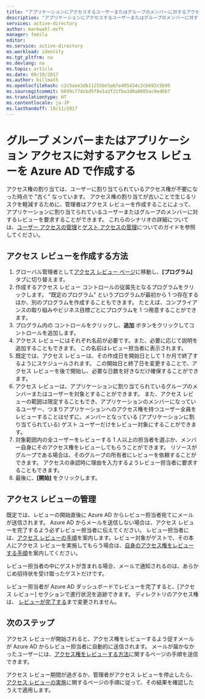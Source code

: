 ```yaml
---
title: "アプリケーションにアクセスするユーザーまたはグループのメンバーに対するアクセス レビューを Azure AD で作成する | Microsoft Docs"
description: "アプリケーションにアクセスするユーザーまたはグループのメンバーに対するアクセス レビューを作成する方法について説明します。"
services: active-directory
author: markwahl-msft
manager: femila
editor: 
ms.service: active-directory
ms.workload: identity
ms.tgt_pltfrm: na
ms.devlang: na
ms.topic: article
ms.date: 09/19/2017
ms.author: billmath
ms.openlocfilehash: c2c5aee3db11255be5a6fe405424c2cbb92c5b95
ms.sourcegitcommit: 6699c77dcbd5f8a1a2f21fba3d0a0005ac9ed6b7
ms.translationtype: HT
ms.contentlocale: ja-JP
ms.lasthandoff: 10/11/2017
---
```

# <a name="create-an-access-review-of-group-members-or-application-access-with-azure-ad"></a>グループ メンバーまたはアプリケーション アクセスに対するアクセス レビューを Azure AD で作成する

アクセス権の割り当ては、ユーザーに割り当てられているアクセス権が不要になった時点で "古く" なっています。  アクセス権の割り当てが古いことで生じるリスクを軽減するために、管理者はアクセス レビューを作成することによって、アプリケーションに割り当てられているユーザーまたはグループのメンバーに対するレビューを要求することができます。 これらのシナリオの詳細については、[ユーザー アクセスの管理](active-directory-azure-ad-controls-manage-user-access-with-access-reviews.md)と[ゲスト アクセスの管理](active-directory-azure-ad-controls-manage-guest-access-with-access-reviews.md)についてのガイドを参照してください。  

## <a name="how-to-create-an-access-review"></a>アクセス レビューを作成する方法


1. グローバル管理者として[アクセス レビュー ページ](https://portal.azure.com/#blade/Microsoft_AAD_ERM/DashboardBlade/)に移動し、**[プログラム]** タブに切り替えます。
2. 作成するアクセス レビュー コントロールの従属先となるプログラムをクリックします。  "既定のプログラム" というプログラムが最初から 1 つ存在するほか、別のプログラムを作成することもできます。  たとえば、コンプライアンスの取り組みやビジネス目標ごとにプログラムを 1 つ用意することができます。
3. プログラム内の コントロールをクリックし、**追加** ボタンをクリックしてコントロールを追加します。
4. アクセス レビューにはそれぞれ名前が必要です。また、必要に応じて説明を追加することもできます。  この名前はレビュー担当者に表示されます。  
5. 既定では、アクセス レビューは、その作成日を開始日として 1 か月で終了するようにスケジュールされます。  この開始日と終了日を変更することで、アクセス レビューを後で開始し、必要な日数を好きなだけ確保することができます。
6. アクセス レビューは、アプリケーションに割り当てられているグループのメンバーまたはユーザーを対象とすることができます。  また、アクセス レビューの範囲は限定することもでき、アプリケーションのメンバーになっているユーザー、つまりアプリケーションへのアクセス権を持つユーザー全員をレビューすることはせずに、メンバーとなっている (アプリケーションに割り当てられている) ゲスト ユーザーだけをレビュー対象にすることができます。
7. 対象範囲内の全ユーザーをレビューする 1 人以上の担当者を選ぶか、メンバー自身にそのアクセス権をレビューしてもらうことができます。  リソースがグループである場合は、そのグループの所有者にレビューを依頼することができます。  アクセスの承認時に理由を入力するようレビュー担当者に要求することもできます。
8. 最後に、**[開始]** をクリックします。


## <a name="managing-the-access-review"></a>アクセス レビューの管理

既定では、レビューの開始直後に Azure AD からレビュー担当者宛てにメールが送信されます。  Azure AD からメールを送信しない場合は、アクセス レビューを完了するよう必ずレビュー担当者に伝えてください。  レビュー担当者には、[アクセス レビューの手順](active-directory-azure-ad-controls-perform-access-review.md)を案内します。レビュー対象がゲストで、その本人にアクセス レビューを実施してもらう場合は、[自身のアクセス権をレビューする手順](active-directory-azure-ad-controls-perform-access-review.md)を案内してください。

レビュー担当者の中にゲストが含まれる場合、メールで通知されるのは、あらかじめ招待状を受け取ったゲストだけです。


レビュー担当者が Azure AD ダッシュボードでレビューを完了すると、[アクセス レビュー] セクションで進行状況を追跡できます。 ディレクトリのアクセス権は、 [レビューが完了する](active-directory-azure-ad-controls-complete-access-review.md)まで変更されません。

## <a name="next-steps"></a>次のステップ

アクセス レビューが開始されると、アクセス権をレビューするよう促すメールが Azure AD からレビュー担当者に自動的に送信されます。 メールが届かなかったユーザーには、[アクセス権をレビューする方法](active-directory-azure-ad-controls-perform-access-review.md)に関するページの手順を送信できます。  

アクセス レビュー期間が過ぎるか、管理者がアクセス レビューを停止したら、[アクセス レビューの実施](active-directory-azure-ad-controls-complete-access-review.md)に関するページの手順に従って、その結果を確認したうえで適用します。


